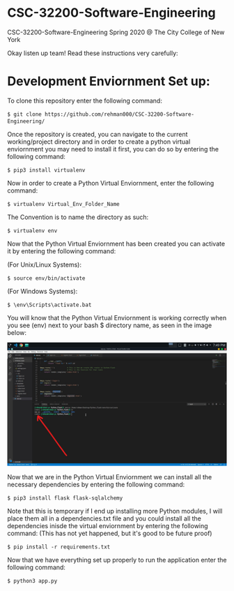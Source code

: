 # CSC-32200-Software-Engineering
CSC-32200-Software-Engineering Spring 2020 @ The City College of New York 

Okay listen up team! Read these instructions very carefully:

# Development Enviornment Set up:
To clone this repository enter the following command: 

    $ git clone https://github.com/rehman000/CSC-32200-Software-Engineering/

Once the repository is created, you can navigate to the current working/project directory and 
in order to create a python virtual enviornment you may need to install it first, you can do so by entering the following command:

    $ pip3 install virtualenv

Now in order to create a Python Virtual Enviornment, enter the following command:

    $ virtualenv Virtual_Env_Folder_Name

The Convention is to name the directory as such:

    $ virtualenv env

Now that the Python Virtual Enviornment has been created you can activate it by entering the following command:

(For Unix/Linux Systems):

    $ source env/bin/activate

(For Windows Systems):

    $ \env\Scripts\activate.bat

You will know that the Python Virtual Enviornment is working correctly when you see (env) next to your bash $ directory name, as seen in the image below:

![Python_Virtual_Enviornment](/docs/Python_Virtual_Enviornment.jpg)

Now that we are in the Python Virtual Enviornment we can install all the necessary dependencies by entering the following command:

    $ pip3 install flask flask-sqlalchemy

Note that this is temporary if I end up installing more Python modules, I will place them all in a dependencies.txt file and you could install all the dependencies inisde the virtual enviornment by entering the following command: 
(This has not yet happened, but it's good to be future proof)

    $ pip install -r requirements.txt

Now that we have everything set up properly to run the application enter the following command:

    $ python3 app.py
